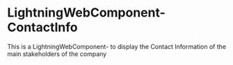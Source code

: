 # LightningWebComponent-ContactInfo
This is a LightningWebComponent- to display the Contact Information of the main stakeholders of the company
